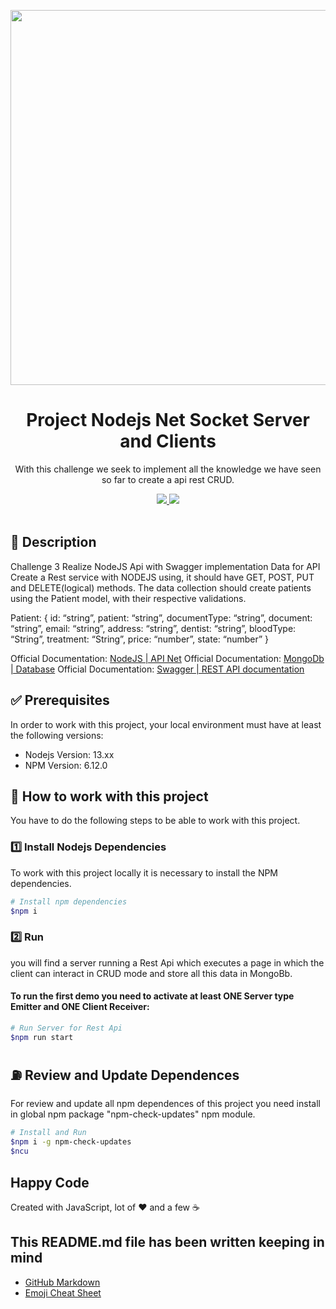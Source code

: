 <p align="center">
  <img src="https://blog.nextideatech.com/wp-content/uploads/2022/12/v2-68637ef485bc0db7ccc83043cc38020e_1440w.png" width="600" />
</p>

<h1 align="center">Project Nodejs Net Socket Server and Clients</h1>

<p align="center">With this challenge we seek to implement all the knowledge we have seen so far to create a  api rest CRUD.</p>

<p align="center">
  <a title="Twitter: Jose_leonardo" href="https://www.linkedin.com/in/jose-leonardo-poveda/">
    <img src="https://img.shields.io/badge/LinkedIn-0077B5?style=for-the-badge&logo=linkedin&logoColor=white">
  </a>  
  <a title="Github: Sponsors" href="https://github.com/shiwirockztar">
    <img src="https://img.shields.io/twitter/url?color=032f62&label=Github%20%40Shiwirockztar&logo=github&logoColor=FFFFFF&style=flat-square&url=https%3A%2F%2Fgithub.com%2Fsponsors%2FShiwirockztar">
  </a>
  <br />
  <br />
</p>

## 🔖 Description

Challenge 3
Realize NodeJS Api with Swagger implementation
Data for API
Create a Rest service with NODEJS using, it should have GET, POST, PUT and DELETE(logical) methods. The data collection should create patients using the Patient model, with their respective validations.

Patient:
{
id: “string”,
patient: “string”,
documentType: “string”,
document: “string”,
email: “string”,
address: “string”,
dentist: “string”,
bloodType: “String”,
treatment: “String”,
price: “number”,
state: “number”
}

Official Documentation: [NodeJS | API Net](https://nodejs.org/api/net.html)
Official Documentation: [MongoDb | Database](https://www.mongodb.com/docs/)
Official Documentation: [Swagger | REST API documentation](https://www.youtube.com/watch?v=RayDPBYou4I)

## ✅ Prerequisites

In order to work with this project, your local environment must have at least the following versions:

- Nodejs Version: 13.xx
- NPM Version: 6.12.0

## 📐 How to work with this project

You have to do the following steps to be able to work with this project.

### 1️⃣ Install Nodejs Dependencies

To work with this project locally it is necessary to install the NPM dependencies.

```bash
# Install npm dependencies
$npm i
```

### 2️⃣ Run

you will find a server running a Rest Api which executes a page in which the client can interact in CRUD mode and store all this data in MongoBb.

#### To run the first demo you need to activate at least ONE Server type Emitter and ONE Client Receiver:

```bash
# Run Server for Rest Api
$npm run start
```

## ⛽️ Review and Update Dependences

For review and update all npm dependences of this project you need install in global npm package "npm-check-updates" npm module.

```bash
# Install and Run
$npm i -g npm-check-updates
$ncu
```

## Happy Code

Created with JavaScript, lot of ❤️ and a few ☕️

## This README.md file has been written keeping in mind

- [GitHub Markdown](https://guides.github.com/features/mastering-markdown/)
- [Emoji Cheat Sheet](https://www.webfx.com/tools/emoji-cheat-sheet/)
